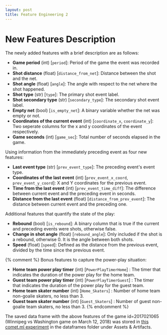 ```yaml
---
layout: post
title: Feature Engineering 2
---
```


# New Features Description
The newly added features with a brief description are as follows:
- **Game period** (int) [`period`]: Period of the game the event was recorded in.
- **Shot distance** (float) [`distance_from_net`]: Distance between the shot and the net.
- **Shot angle** (float) [`angle`]: The angle with respect to the net where the shot happened.
- **Shot type** (str) [`type`]: The primary shot event label.
- **Shot secondary type** (str) [`secondary_type`]: The secondary shot event label.
- **Empty net** (bool) [`is_empty_net`]: A binary variable whether the net was empty or not.
- **Coordinates of the current event** (int) [`coordinate_x`, `coordinate_y`]: Two seperate columns for the x and y coordinates of the event respectively.
- **Game seconds** (int) [`game_sec`]: Total number of seconds elapsed in the game.

Using information from the immediately preceding event as four new features:
- **Last event type** (str) [`prev_event_type`]: The preceding event's event type.
- **Coordinates of the last event** (int) [`prev_event_x_coord`, `prev_event_y_coord`]: X and Y coordinates for the previous event.
- **Time from the last event** (int) [`prev_event_time_diff`]: The difference between current event and the preceding event in seconds.
- **Distance from the last event** (float) [`distance_from_prev_event`]: The distance between current event and the preceding one.

Additional features that quantify the state of the play:
- **Rebound** (bool) [`is_rebound`]: A binary column that is true if the current and preceding events were shots, otherwise false.
- **Change in shot angle** (float) [`rebound_angle`]: Only included if the shot is a rebound, otherwise 0. It is the angle between both shots.
- **Speed** (float) [`speed`]: Defined as the distance from the previous event, divided by the time since the previous event.


{% comment %}
Bonus features to capture the power-play situation:
- **Home team power play timer** (int) [`PowerPlayTimerHome`] : The timer that indicates the duration of the power play for the home team.
- **Guest team power play timer** (int) [`PowerPlayTimerGuest`] : The timer that indicates the duration of the power play for the guest team.
- **Home team skater number** (int) [`Home_Skaters`] : Number of home team non-goalie skaters, no less than 3.
- **Guest team skater number** (int) [`Guest_Skaters`] : Number of guest non-goalie team skaters, no less than 3.
{% endcomment %}


The saved data frame with the above features of the game id=2017021065 (Winnipeg vs Washington game on March 12, 2018) was stored in [this comet.ml experiment](https://www.comet.ml/tim-k-lee/ift6758-hockey/1044dea36bb240f785c459c045f91b50) in the dataframes folder under Assets & Artifacts. 